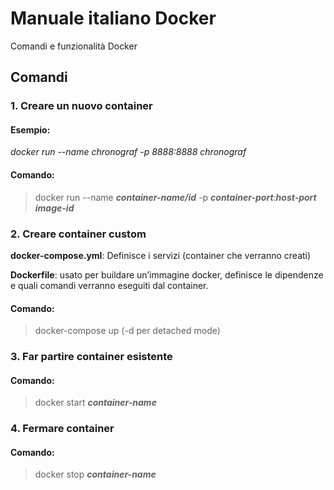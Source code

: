 # Manuale italiano Docker
Comandi e funzionalità Docker

## Comandi

### 1. Creare un nuovo container
#### Esempio:

_docker run --name chronograf -p 8888:8888 chronograf_

#### Comando:
> docker run --name **_container-name/id_** -p **_container-port_**:**_host-port_** **_image-id_**

### 2. Creare container custom
**docker-compose.yml**: Definisce i servizi (container che verranno creati)

**Dockerfile**: usato per buildare un’immagine docker, definisce le dipendenze e quali comandi verranno eseguiti dal container.

#### Comando:
> docker-compose up (-d per detached mode)

### 3. Far partire container esistente
#### Comando:
> docker start **_container-name_**

### 4. Fermare container
#### Comando:
> docker stop **_container-name_**
